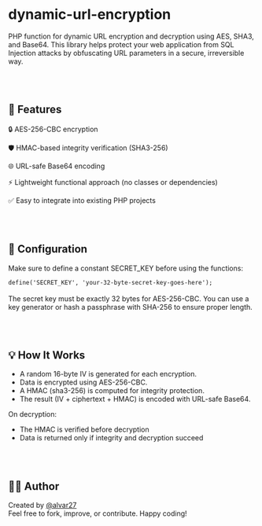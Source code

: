 # dynamic-url-encryption
PHP function for dynamic URL encryption and decryption using AES, SHA3, and Base64.
This library helps protect your web application from SQL Injection attacks by obfuscating URL parameters in a secure, irreversible way.

<br>
<br>

## 📁 Features

🔒 AES-256-CBC encryption

🛡️ HMAC-based integrity verification (SHA3-256)

🌐 URL-safe Base64 encoding

⚡ Lightweight functional approach (no classes or dependencies)

✅ Easy to integrate into existing PHP projects

<br>
<br>

## 🔑 Configuration
Make sure to define a constant SECRET_KEY before using the functions:

```define('SECRET_KEY', 'your-32-byte-secret-key-goes-here');```
<br>
<br>
The secret key must be exactly 32 bytes for AES-256-CBC. You can use a key generator or hash a passphrase with SHA-256 to ensure proper length.

<br>
<br>

## 💡 How It Works
- A random 16-byte IV is generated for each encryption.
- Data is encrypted using AES-256-CBC.
- A HMAC (sha3-256) is computed for integrity protection.
- The result (IV + ciphertext + HMAC) is encoded with URL-safe Base64.

On decryption:
- The HMAC is verified before decryption
- Data is returned only if integrity and decryption succeed

<br>
<br>

## 👨‍💻 Author
Created by [@alvar27](https://github.com/alvar27)
<br>
Feel free to fork, improve, or contribute. Happy coding!
